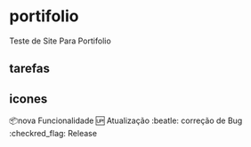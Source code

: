 # portifolio
Teste de Site Para Portifolio

## tarefas


## icones
:package:nova Funcionalidade
:up: Atualização
:beatle: correção de Bug
:checkred_flag: Release